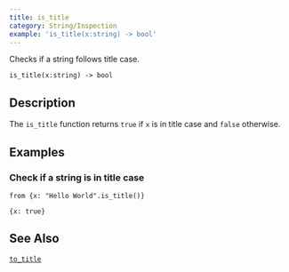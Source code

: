 ```yaml
---
title: is_title
category: String/Inspection
example: 'is_title(x:string) -> bool'
---
```



Checks if a string follows title case.

```tql
is_title(x:string) -> bool
```

## Description

The `is_title` function returns `true` if `x` is in title case and `false`
otherwise.

## Examples

### Check if a string is in title case

```tql
from {x: "Hello World".is_title()}
```

```tql
{x: true}
```

## See Also

[`to_title`](/reference/functions/to_title)
